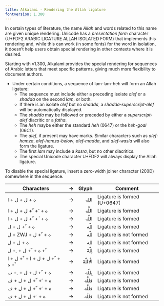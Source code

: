 ```yaml
---
title: Alkalami - Rendering the Allah ligature
fontversion: 1.300
---
```



In certain types of literature, the name *Allah* and words related to this name are given unique rendering. Unicode has a *presentation form* character (U+FDF2 ARABIC LIGATURE ALLAH ISOLATED FORM) that implements this rendering and, while this can work (in some fonts) for the word in isolation, it doesn’t help users obtain special rendering in other contexts where it is desired. 

Starting with v1.300, Alkalami provides the special rendering for sequences of Arabic letters that meet specific patterns, giving much more flexibility to document authors. 

* Under certain conditions, a sequence of lam-lam-heh will form an Allah ligature:
  * The sequence must include either a preceding isolate *alef* or a *shadda* on the second *lam*, or both.
  * If there is an isolate *alef* but no *shadda*, a *shadda-superscript-alef* will be automatically displayed.
  * The *shadda* may be followed or preceded by either a *superscript-alef* diacritic or a *fatha*.
  * The *heh* maybe either the standard *heh* (0647) or the *heh-goal* (06C1).
  * The *alef*, if present may have marks. Similar characters such as *alef-hamza*, *alef-hamza-below*, *alef-madda*, and *alef-wasla* will also form the ligature.
  * The first *lam* may include a *kasra*, but no other diacritics.
  * The special Unicode character U+FDF2 will always display the Allah ligature.


To disable the special ligature, insert a zero-width joiner character (200D) somewhere in the sequence.


Characters | → | Glyph | Comment
---------- | -: | ----:  | -------
<span dir="ltr" class='alkalami-R normal'>&#x202d;&#x0627; + &#x0644; + &#x0644; + &#x0647;</span> | → | <span dir="rtl" class='alkalami-R normal'> الله	</span> | Ligature is formed (U+0647)
<span dir="ltr" class='alkalami-R normal'>&#x202d;&#x0627; + &#x0644; + &#x0644; + &#x0651; + &#x064e; + &#x0647;</span> | → | <span dir="rtl" class='alkalami-R normal'>اللَّه	</span> | Ligature is formed
<span dir="ltr" class='alkalami-R normal'>&#x202d;&#x0627; + &#x0644; + &#x0644; + &#x0651; + &#x0670; + &#x0647;</span> | → | <span dir="rtl" class='alkalami-R normal'>اللّٰه</span> | 	Ligature is formed
<span dir="ltr" class='alkalami-R normal'>&#x202d;&#x0644; + &#x0644; + &#x0651; + &#x0647;</span> | → | <span dir="rtl" class='alkalami-R normal'>&#x0644;&#x0644;&#x0651;&#x0647;</span> | Ligature is formed
<span dir="ltr" class='alkalami-R normal'>&#x202d;&#x0644; + ZWJ + &#x0644; + &#x0651; + &#x0647;</span> | → | <span dir="rtl" class='alkalami-R normal'>&#x0644;&#x200D;&#x0644;&#x0651;&#x0647;</span> | Ligature is not formed
<span dir="ltr" class='alkalami-R normal'>&#x202d;&#x0644; + &#x0644; + &#x0647;</span> | → | <span dir="rtl" class='alkalami-R normal'>&#x0644;&#x0644;&#x0647;</span> | Ligature is not formed
<span dir="ltr" class='alkalami-R normal'>&#x202d;&#x0644; + &#x0650; + &#x0644; + &#x0651; + &#x0647; + &#x0652;</span> | → | <span dir="rtl" class='alkalami-R normal'>لِلّهْ	</span> | Ligature is formed
<span dir="ltr" class='alkalami-R normal'>&#x202d;&#x0627; + &#x0644; + &#x0652; + &#x0627; + &#x0644; + &#x0644; + &#x0651; + &#x0647; + &#x0652;</span> | → | <span dir="rtl" class='alkalami-R normal'>الْاللّهْ	</span> | Ligature is formed
<span dir="ltr" class='alkalami-R normal'>&#x202d;&#x0628; + &#x0650; + &#x0644; + &#x0644; + &#x0651; + &#x0647;</span> | → | <span dir="rtl" class='alkalami-R normal'>بِللّه	</span> | Ligature is formed
<span dir="ltr" class='alkalami-R normal'>&#x202d;&#x0641; + &#x0644; + &#x0644; + &#x0651; + &#x064e; + &#x0647;</span> | → | <span dir="rtl" class='alkalami-R normal'>فللَّه	</span> | Ligature is formed
<span dir="ltr" class='alkalami-R normal'>&#x202d;&#x0641; + &#x0644; + &#x0644; + &#x0651; + &#x064e; + &#x0647;</span> | → | <span dir="rtl" class='alkalami-R normal'>فللَّه	</span> | Ligature is formed
<span dir="ltr" class='alkalami-R normal'>&#x202d;&#x0641; + &#x0644; + &#x0644; + &#x064e; + &#x0647;</span> | → | <span dir="rtl" class='alkalami-R normal'>فللَه	</span> | Ligature is not formed





<!-- PRODUCT SITE ONLY
[font id='alkalami' face='Alkalami-Regular' size='150%' rtl=1]
[font id='alkalamiL' face='Alkalami-Regular' size='150%' ltr=1]
-->
